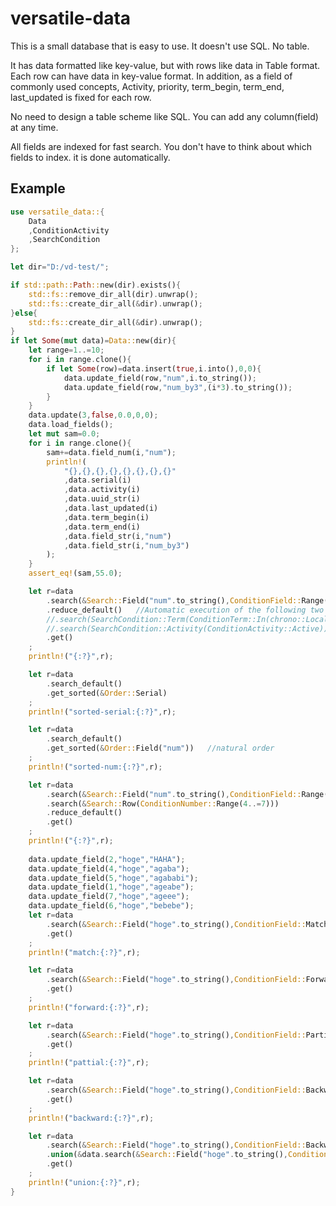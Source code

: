 # versatile-data

This is a small database that is easy to use.
It doesn't use SQL.
No table.

It has data formatted like key-value, but with rows like data in Table format. Each row can have data in key-value format.
In addition, as a field of commonly used concepts,
Activity, priority, term_begin, term_end, last_updated
is fixed for each row.

No need to design a table scheme like SQL.
You can add any column(field) at any time.

All fields are indexed for fast search.
You don't have to think about which fields to index. it is done automatically.

## Example

```rust
use versatile_data::{
    Data
    ,ConditionActivity
    ,SearchCondition
};

let dir="D:/vd-test/";

if std::path::Path::new(dir).exists(){
    std::fs::remove_dir_all(dir).unwrap();
    std::fs::create_dir_all(&dir).unwrap();
}else{
    std::fs::create_dir_all(&dir).unwrap();
}
if let Some(mut data)=Data::new(dir){
    let range=1..=10;
    for i in range.clone(){
        if let Some(row)=data.insert(true,i.into(),0,0){
            data.update_field(row,"num",i.to_string());
            data.update_field(row,"num_by3",(i*3).to_string());
        }
    }
    data.update(3,false,0.0,0,0);
    data.load_fields();
    let mut sam=0.0;
    for i in range.clone(){
        sam+=data.field_num(i,"num");
        println!(
            "{},{},{},{},{},{},{},{}"
            ,data.serial(i)
            ,data.activity(i)
            ,data.uuid_str(i)
            ,data.last_updated(i)
            ,data.term_begin(i)
            ,data.term_end(i)
            ,data.field_str(i,"num")
            ,data.field_str(i,"num_by3")
        );
    }
    assert_eq!(sam,55.0);

    let r=data
        .search(&Search::Field("num".to_string(),ConditionField::Range(b"3".to_vec(),b"8".to_vec())))
        .reduce_default()   //Automatic execution of the following two lines
        //.search(SearchCondition::Term(ConditionTerm::In(chrono::Local::now().timestamp())))
        //.search(SearchCondition::Activity(ConditionActivity::Active))
        .get()
    ;
    println!("{:?}",r);

    let r=data
        .search_default() 
        .get_sorted(&Order::Serial)
    ;
    println!("sorted-serial:{:?}",r);

    let r=data
        .search_default() 
        .get_sorted(&Order::Field("num"))   //natural order
    ;
    println!("sorted-num:{:?}",r);

    let r=data
        .search(&Search::Field("num".to_string(),ConditionField::Range(b"3".to_vec(),b"8".to_vec())))
        .search(&Search::Row(ConditionNumber::Range(4..=7)))
        .reduce_default()
        .get()
    ;
    println!("{:?}",r);
    
    data.update_field(2,"hoge","HAHA");
    data.update_field(4,"hoge","agaba");
    data.update_field(5,"hoge","agababi");
    data.update_field(1,"hoge","ageabe");
    data.update_field(7,"hoge","ageee");
    data.update_field(6,"hoge","bebebe");
    let r=data
        .search(&Search::Field("hoge".to_string(),ConditionField::Match(b"HAHA".to_vec())))
        .get()
    ;
    println!("match:{:?}",r);

    let r=data
        .search(&Search::Field("hoge".to_string(),ConditionField::Forward("age".to_string())))
        .get()
    ;
    println!("forward:{:?}",r);

    let r=data
        .search(&Search::Field("hoge".to_string(),ConditionField::Partial("eb".to_string())))
        .get()
    ;
    println!("pattial:{:?}",r);

    let r=data
        .search(&Search::Field("hoge".to_string(),ConditionField::Backward("be".to_string())))
        .get()
    ;
    println!("backward:{:?}",r);

    let r=data
        .search(&Search::Field("hoge".to_string(),ConditionField::Backward("be".to_string())))
        .union(&data.search(&Search::Field("hoge".to_string(),ConditionField::Match(b"HAHA".to_vec()))))
        .get()
    ;
    println!("union:{:?}",r);
}
```